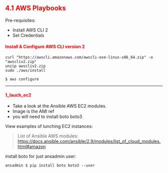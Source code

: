 ## <font color='red'> 4.1 AWS Playbooks </font>


Pre-requisites:
* Install AWS CLI 2
* Set Credentials

#### <font color='red'> Install & Configure AWS CLI version 2 </font>

```
curl "https://awscli.amazonaws.com/awscli-exe-linux-x86_64.zip" -o "awscliv2.zip"
unzip awscliv2.zip
sudo ./aws/install
```

```
$ aws configure
```

---

#### <font color='red'> 1_lauch_ec2 </font>

* Take a look at the Ansible AWS EC2 modules.
* Image is the AMI ref
* you will need to install boto boto3

View examples of lunching EC2 instances:

 > List of Ansible AWS modules: https://docs.ansible.com/ansible/2.9/modules/list_of_cloud_modules.html#amazon

install boto for just ansadmin user:
```
ansadmin $ pip install boto boto3 --user
```